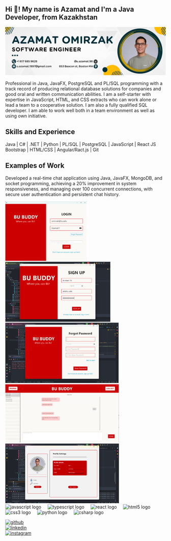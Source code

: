 <h2 align="left">Hi 👋! My name is Azamat and I'm a Java Developer, from Kazakhstan</h2>



![I am GitHub Readme Generator's creator](https://github.com/AZAMAT-GIT-HUB/AZAMAT-GIT-HUB/blob/main/LinkedIn.png)

Professional in Java, JavaFX, PostgreSQL and PL/SQL programming with a track record of producing relational database solutions for companies and good oral and written communication abilities. I am a self-starter with expertise in JavaScript, HTML, and CSS extracts who can work alone or lead a team to a cooperative solution. I am also a fully qualified SQL developer. I am able to work well both in a team environment as well as using own initiative.



## Skills and Experience
Java | C# | .NET | Python | PL/SQL | PostgreSQL | JavaScript | React JS Bootstrap | HTML/CSS | Angular/Ract.js | Git     


## Examples of Work
Developed a real-time chat application using Java, JavaFX, MongoDB, and socket programming, achieving a 20% improvement in system responsiveness, and managing over 100 concurrent connections, with secure user authentication and persistent chat history.


<div align="left">
  <img src="https://github.com/AZAMAT-GIT-HUB/AZAMAT-GIT-HUB/blob/main/loginPage.png" width="256"  />  
  <img src="https://github.com/AZAMAT-GIT-HUB/AZAMAT-GIT-HUB/blob/main/Screenshot%202024-04-16%20184736.png" width="330"  />
  <img src="https://github.com/AZAMAT-GIT-HUB/AZAMAT-GIT-HUB/blob/main/ForgotPage.png" width="356"  />
  <img src="https://github.com/AZAMAT-GIT-HUB/AZAMAT-GIT-HUB/blob/main/chatpage111.png" width="357"  /> 
  <img src="https://github.com/AZAMAT-GIT-HUB/AZAMAT-GIT-HUB/blob/main/222.png" width="357"  /> 
    <img width="12" />
</div>

<div align="left">
  <img src="https://cdn.jsdelivr.net/gh/devicons/devicon/icons/javascript/javascript-original.svg" height="30" alt="javascript logo"  />
  <img width="12" />
  <img src="https://cdn.jsdelivr.net/gh/devicons/devicon/icons/typescript/typescript-original.svg" height="30" alt="typescript logo"  />
  <img width="12" />
  <img src="https://cdn.jsdelivr.net/gh/devicons/devicon/icons/react/react-original.svg" height="30" alt="react logo"  />
  <img width="12" />
  <img src="https://cdn.jsdelivr.net/gh/devicons/devicon/icons/html5/html5-original.svg" height="30" alt="html5 logo"  />
  <img width="12" />
  <img src="https://cdn.jsdelivr.net/gh/devicons/devicon/icons/css3/css3-original.svg" height="30" alt="css3 logo"  />
  <img width="12" />
  <img src="https://cdn.jsdelivr.net/gh/devicons/devicon/icons/python/python-original.svg" height="30" alt="python logo"  />
  <img width="12" />
  <img src="https://cdn.jsdelivr.net/gh/devicons/devicon/icons/csharp/csharp-original.svg" height="30" alt="csharp logo"  />
  <img width="12" />
</div>


[<img src='https://cdn.jsdelivr.net/npm/simple-icons@3.0.1/icons/github.svg' alt='github' height='40'>](https://github.com/azamat-git-hub)  
[<img src='https://cdn.jsdelivr.net/npm/simple-icons@3.0.1/icons/linkedin.svg' alt='linkedin' height='40'>](https://www.linkedin.com/in/azamat-omirzak/)  
[<img src='https://cdn.jsdelivr.net/npm/simple-icons@3.0.1/icons/instagram.svg' alt='instagram' height='40'>](https://www.instagram.com/u.azamat.98/)  




###


###
